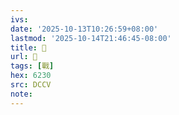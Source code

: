 ```yaml
---
ivs:
date: '2025-10-13T10:26:59+08:00'
lastmod: '2025-10-14T21:46:45-08:00'
title: 􃨙
url: 􃨙
tags: [戰]
hex: 6230
src: DCCV
note:
---
```

